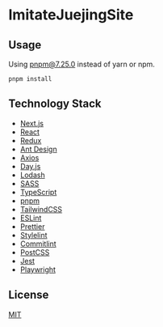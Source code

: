 # ImitateJuejingSite

## Usage

Using pnpm@7.25.0 instead of yarn or npm.

```shell
pnpm install
```

## Technology Stack

- [Next.js](https://nextjs.org/)
- [React](https://reactjs.org/)
- [Redux](https://redux.js.org/)
- [Ant Design](https://ant.design/index-cn/)
- [Axios](https://axios-http.com/)
- [Day.js](https://day.js.org/)
- [Lodash](https://lodash.com/)
- [SASS](https://sass-lang.com/)
- [TypeScript](https://www.typescriptlang.org/)
- [pnpm](https://pnpm.io/)
- [TailwindCSS](https://tailwindcss.com/)
- [ESLint](https://eslint.org/)
- [Prettier](https://prettier.io/)
- [Stylelint](https://stylelint.io/)
- [Commitlint](https://commitlint.js.org/)
- [PostCSS](https://postcss.org/)
- [Jest](https://jestjs.io/)
- [Playwright](https://playwright.dev/)

## License

[MIT](https://github.com/skyclouds2001/ImitateJuejingSite/blob/master/LICENSE)
